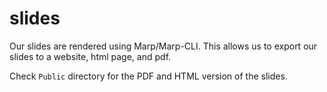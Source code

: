 # slides

Our slides are rendered using Marp/Marp-CLI.
This allows us to export our slides to a website, html page, and pdf.

Check `Public` directory for the PDF and HTML version of the slides.
